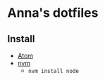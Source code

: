 # Anna's dotfiles

## Install
* [Atom](http://atom.io)
* [nvm](https://github.com/creationix/nvm)
  * `nvm install node`
